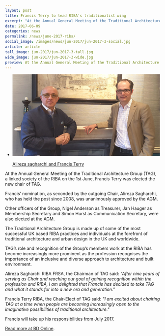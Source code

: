 ```yaml
---
layout: post
title: Francis Terry to lead RIBA’s traditionalist wing
excerpt: "At the Annual General Meeting of the Traditional Architecture Group (TAG), a linked society of the RIBA on the 1st June, Francis Terry was elected the new chair of TAG."
date: 2017-06-09
categories: news
permalink: /news/june-2017-riba/
social_image: /images/news/jun-2017/jun-2017-3-social.jpg
article: article
tall_image: jun-2017/jun-2017-3-tall.jpg
wide_image: jun-2017/jun-2017-3-wide.jpg
preview: At the Annual General Meeting of the Traditional Architecture Group (TAG), a linked society of the RIBA on the 1st June, Francis Terry was elected the new chair of TAG.
---
```


<ul class="list">
	<li class="full">
		<a class="fancybox" rel="group" href="/images/news/jun-2017/alireza-sagharchi-and-francis-terry.jpg">
			<img src="/images/news/jun-2017/alireza-sagharchi-and-francis-terry.jpg" class="featured-image" alt="Alireza sagharchi and Francis Terry">
			<p>Alireza sagharchi and Francis Terry</p>
		</a>
	</li>
</ul>

<p>
	At the Annual General Meeting of the Traditional Architecture Group (TAG), a linked society of the RIBA on the 1st June, Francis Terry was elected the new chair of TAG.
</p><p>
	Francis’ nomination, as seconded by the outgoing Chair, Alireza Sagharchi, who has held the post since 2008, was unanimously approved by the AGM.
</p><p>
	Other officers of the Group, Nigel Anderson as Treasurer, Jan Hauger as Membership Secretary and Simon Hurst as Communication Secretary, were also elected at the AGM.
</p><p>
	The Traditional Architecture Group is made up of some of the most successful UK based RIBA practices and individuals at the forefront of traditional architecture and urban design in the UK and worldwide.
</p><p>
	TAG’s role and recognition of the Group’s members work at the RIBA has become increasingly more prominent as the profession recognises the importance of an inclusive and diverse approach to architecture and built environment.
</p><p>
	Alireza Sagharchi RIBA FRSA, the Chairman of TAG said: <em>"After nine years of serving as Chair and reaching our goal of gaining recognition within the profession and RIBA, I am delighted that Francis has decided to take TAG and what it stands for into a new era and generation."</em>
</p><p>
	Francis Terry RIBA, the Chair-Elect of TAG said: <em>"I am excited about chairing TAG at a time when people are becoming increasingly open to the imaginative possibilities of traditional architecture."</em>
</p><p>
	Francis will take up his responsibilities from July 2017.
</p><p>
	<a href="http://www.bdonline.co.uk/5088046.article?origin=BDdaily" target="_blank" alt="Read more at BD Online">Read more at BD Online</a>.
</p>